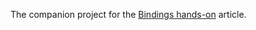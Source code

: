 The companion project for the [Bindings hands-on](https://github.com/defagos/CoconutKit/wiki/Bindings-hands-on) article.